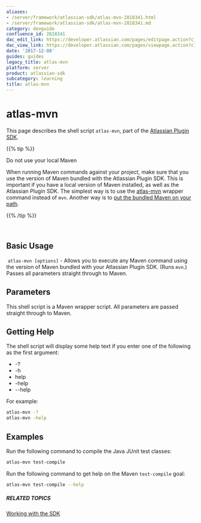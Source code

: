 ```yaml
---
aliases:
- /server/framework/atlassian-sdk/atlas-mvn-2818341.html
- /server/framework/atlassian-sdk/atlas-mvn-2818341.md
category: devguide
confluence_id: 2818341
dac_edit_link: https://developer.atlassian.com/pages/editpage.action?cjm=wozere&pageId=2818341
dac_view_link: https://developer.atlassian.com/pages/viewpage.action?cjm=wozere&pageId=2818341
date: '2017-12-08'
guides: guides
legacy_title: atlas-mvn
platform: server
product: atlassian-sdk
subcategory: learning
title: atlas-mvn
---
```

# atlas-mvn

This page describes the shell script `atlas-mvn`, part of the [Atlassian Plugin SDK](/server/framework/atlassian-sdk/working-with-the-sdk).

{{% tip %}}

Do not use your local Maven

When running Maven commands against your project, make sure that you use the version of Maven bundled with the Atlassian Plugin SDK. This is important if you have a local version of Maven installed, as well as the Atlassian Plugin SDK. The simplest way is to use the [atlas-mvn](https://developer.atlassian.com/display/DOCS/atlas-mvn) wrapper command instead of `mvn`. Another way is to [put the bundled Maven on your path](https://developer.atlassian.com/display/DOCS/Verifying+Your+Maven+Settings).

{{% /tip %}}

 

## Basic Usage

 `atlas-mvn [options]` - Allows you to execute any Maven command using the version of Maven bundled with your Atlassian Plugin SDK. (Runs `mvn`.) Passes all parameters straight through to Maven.

## Parameters

This shell script is a Maven wrapper script. All parameters are passed straight through to Maven.

## Getting Help

The shell script will display some help text if you enter one of the following as the first argument:

-   -?
-   -h
-   help
-   -help
-   --help

For example:

``` bash
atlas-mvn -?
atlas-mvn -help
```

## Examples

Run the following command to compile the Java JUnit test classes:

``` bash
atlas-mvn test-compile 
```

Run the following command to get help on the Maven `test-compile` goal:

``` bash
atlas-mvn test-compile --help
```

##### RELATED TOPICS

[Working with the SDK](/server/framework/atlassian-sdk/working-with-the-sdk)











































































































































































































































